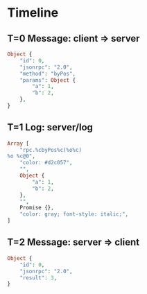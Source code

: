 # Timeline

## T=0 Message: client => server

```php
Object {
    "id": 0,
    "jsonrpc": "2.0",
    "method": "byPos",
    "params": Object {
        "a": 1,
        "b": 2,
    },
}
```

## T=1 Log: server/log

```php
Array [
    "rpc.%cbyPos%c(%o%c)
%o %c@0",
    "color: #d2c057",
    "",
    Object {
        "a": 1,
        "b": 2,
    },
    "",
    Promise {},
    "color: gray; font-style: italic;",
]
```

## T=2 Message: server => client

```php
Object {
    "id": 0,
    "jsonrpc": "2.0",
    "result": 3,
}
```
